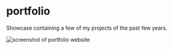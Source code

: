 # portfolio
Showcase containing a few of my projects of the past few years.

![screenshot of portfolio website](https://cleanshot-cloud-fra.s3.eu-central-1.amazonaws.com/media/8774/oyPUgQKjbf0eApH8hqkMiGdi8WpHCbcaSVxWmryL.jpg?X-Amz-Content-Sha256=UNSIGNED-PAYLOAD&X-Amz-Security-Token=IQoJb3JpZ2luX2VjEI3%2F%2F%2F%2F%2F%2F%2F%2F%2F%2FwEaDGV1LWNlbnRyYWwtMSJHMEUCIQCNpYku5M3D2Ejikh3CR3OPlp%2Bf1P3mhsi7brFRW8KbtgIgMfTcughKs6y7XHeBFHgWPUE3rwS0IcDZ6ntpcO9GUisq2QEIVhAAGgw5MTk1MTQ0OTE2NzQiDJDEjdFCaz%2Fcydp9gSq2ATGUylr09INihy4UBFy3YiSwGeFpnclOJmCJYSlFZCddxD9DGQ3rvAuFGqTMPK%2Fgmg3PZ%2FiCltQFZdg8z6ZQ9xiVP0BsyKITa1dgwJjPEvaCRdyuLGt%2BBGt64PQT2Pn6UBe916jxYa75vEUEWs11a%2FluGUGjL6oC2HhsTToOTT1k7DLfESXtWNrb1o9pps%2BIHaY5DN3s%2Br7FdSd4181qq0%2Fq742XVFFyVw%2BxA97xQ22As1s2WqQVMLfS3%2F8FOuABhEBDOUX3Cl%2BqsH108iCUb0ycSx7eIt2x8SRV46%2FAUv%2B2LzWjBwxfOQ4eWAkQXfhEdTVu1GdgBzTBVfVshAsqKMjc8i%2FlLg4H9M1l0hGhPdanr3UzdEPiHV6hWaXdDMCArzSliFHcrAvOIqP%2BMLN08QjUAVqDeplNU0l1sR9YOYdABFx5sW8WsX2GI1dBMedbf5IV02EKPDTbuiKWyMXDn%2F5iobhHcZvcvCi6TTq60uNXr8xw6IvEPPuG8Qi5qkJXUunhGcD6svEwikLq3hop7A%2Fy3go%2Bjhrcbl9jQ71ftoQ%3D&X-Amz-Algorithm=AWS4-HMAC-SHA256&X-Amz-Credential=ASIA5MF2VVMNB3HQBX2N%2F20210108%2Feu-central-1%2Fs3%2Faws4_request&X-Amz-Date=20210108T051553Z&X-Amz-SignedHeaders=host&X-Amz-Expires=300&X-Amz-Signature=d66ad1c8b16f4e026a634bf2a357a7a41ccfc004b03c8d442e19917f9b8efd56)

